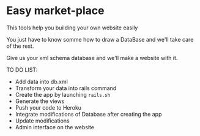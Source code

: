 # Easy market-place

This tools help you building your own website easily

You just have to know somme how to draw a DataBase and we'll take care of the rest.

Give us your xml schema database and we'll make a website with it.


TO DO LIST:

* Add data into db.xml
* Transform your data into rails command
* Create the app by launching `rails.sh`
* Generate the views
* Push your code to Heroku
* Integrate modifications of Database after creating the app
* Update modifications
* Admin interface on the website
